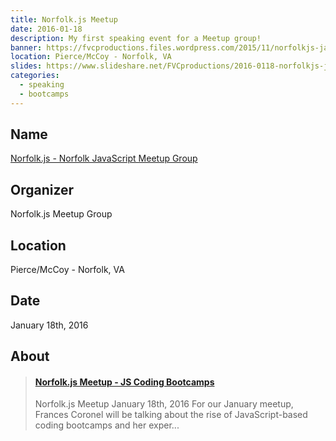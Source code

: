 ```yaml
---
title: Norfolk.js Meetup
date: 2016-01-18
description: My first speaking event for a Meetup group!
banner: https://fvcproductions.files.wordpress.com/2015/11/norfolkjs-jan-2016-0041.jpg
location: Pierce/McCoy - Norfolk, VA
slides: https://www.slideshare.net/FVCproductions/2016-0118-norfolkjs-js-coding-bootcamps
categories:
  - speaking
  - bootcamps
---
```


## Name

[Norfolk.js - Norfolk JavaScript Meetup Group](https://www.meetup.com/NorfolkJS/events/227490794/)

## Organizer

Norfolk.js Meetup Group

## Location

Pierce/McCoy - Norfolk, VA

## Date

January 18th, 2016

## About

<blockquote class="embedly-card"><h4><a href="https://www.slideshare.net/FVCproductions/2016-0118-norfolkjs-js-coding-bootcamps">Norfolk.js Meetup - JS Coding Bootcamps</a></h4><p>Norfolk.js Meetup January 18th, 2016 For our January meetup, Frances Coronel will be talking about the rise of JavaScript-based coding bootcamps and her exper...</p></blockquote>
<script async src="//cdn.embedly.com/widgets/platform.js" charset="UTF-8"></script>
